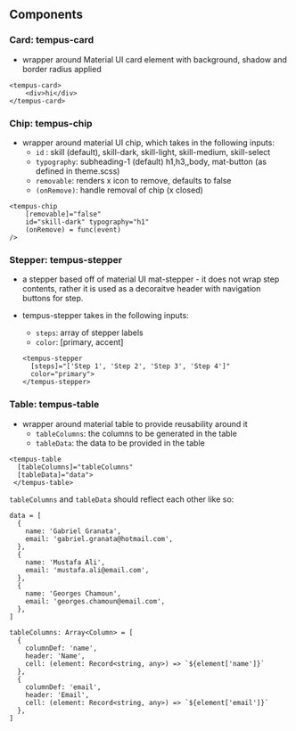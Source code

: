 ## Components

### Card: tempus-card

- wrapper around Material UI card element with background, shadow and border radius applied

```
<tempus-card>
    <div>hi</div>
</tempus-card>
```

### Chip: tempus-chip

- wrapper around material UI chip, which takes in the following inputs:
  - `id` : skill (default), skill-dark, skill-light, skill-medium, skill-select
  - `typography`: subheading-1 (default) h1,h3,,body, mat-button (as defined in theme.scss)
  - `removable`: renders x icon to remove, defaults to false
  - `(onRemove)`: handle removal of chip (x closed)

```
<tempus-chip
    [removable]="false"
    id="skill-dark" typography="h1"
    (onRemove) = func(event)
/>
```


### Stepper: tempus-stepper

- a stepper based off of material UI mat-stepper - it does not wrap step contents, rather it is used as a decoraitve header with navigation buttons for step.
- tempus-stepper takes in the following inputs:

  - `steps`: array of stepper labels
  - `color`: [primary, accent]

  ```
  <tempus-stepper
    [steps]="['Step 1', 'Step 2', 'Step 3', 'Step 4']"
    color="primary">
  </tempus-stepper>
  ```

### Table: tempus-table

- wrapper around material table to provide reusability around it
  - `tableColumns`: the columns to be generated in the table
  - `tableData`: the data to be provided in the table

```
<tempus-table
  [tableColumns]="tableColumns"
  [tableData]="data">
 </tempus-table>
```

`tableColumns` and `tableData` should reflect each other like so:

```
data = [
  {
    name: 'Gabriel Granata',
    email: 'gabriel.granata@hotmail.com',
  },
  {
    name: 'Mustafa Ali',
    email: 'mustafa.ali@email.com',
  },
  {
    name: 'Georges Chamoun',
    email: 'georges.chamoun@email.com',
  },
]

tableColumns: Array<Column> = [
  {
    columnDef: 'name',
    header: 'Name',
    cell: (element: Record<string, any>) => `${element['name']}`
  },
  {
    columnDef: 'email',
    header: 'Email',
    cell: (element: Record<string, any>) => `${element['email']}`
  },
]

```
